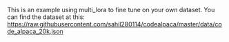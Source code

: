 This is an example using multi_lora to fine tune on your own dataset. You can find the dataset at this: https://raw.githubusercontent.com/sahil280114/codealpaca/master/data/code_alpaca_20k.json